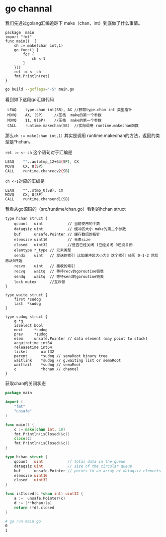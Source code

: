 # go channal

我们先通过golang汇编追踪下 make（chan，int）到底做了什么事情。
```golang
package  main
import "fmt"
func main()  {
	ch := make(chan int,1)
	go func() {
		for {
			ch <-1
		}
	}()
	ret := <- ch
	fmt.Println(ret)
}
```

```bash
go build --gcflags="-S" main.go
```

看到如下这段go汇编代码
```
 LEAQ    type.chan int(SB), AX //获取type.chan int 类型指针
 MOVQ    AX, (SP)     //压栈  make的第一个参数
 MOVQ    $1, 8(SP)    //压栈  make的第一个参数
 CALL    runtime.makechan(SB)  //实际调用 runtime.makechan函数
````

那么`ch := make(chan int,1)` 其实是调用 runtime.makechan的方法，返回的类型是*hchan。


`ret := <- ch` 这个语句对于汇编是
```bash
LEAQ    ""..autotmp_12+64(SP), CX
MOVQ    CX, 8(SP)
CALL    runtime.chanrecv2(SB)
```

`ch <-1`对应的汇编是
```
LEAQ    ""..stmp_0(SB), CX
MOVQ    CX, 8(SP)
CALL    runtime.chansend1(SB)
```
我看从go源码的（src/runtime/chan.go）看到的hchan struct
```golang
type hchan struct {
	qcount   uint           // 当前使用的个数
	dataqsiz uint           // 缓冲区大小 make的第二个参数
	buf      unsafe.Pointer // 缓存数组的指针
	elemsize uint16         // 元素size
	closed   uint32         //是否已经关闭 1已经关闭 0还没关闭
	elemtype *_type // 元素类型
	sendx    uint   // 发送的索引 比如缓冲区大小为3 这个索引 经历 0-1-2 然后再从0开始
	recvx    uint   // 接收的索引 
	recvq    waitq  // 等待recv的goroutine链表
	sendq    waitq  // 等待send的goroutine链表
	lock mutex      //互斥锁
}

type waitq struct {
	first *sudog
	last  *sudog
}

type sudog struct {
	g *g
	isSelect bool
	next     *sudog
	prev     *sudog
	elem     unsafe.Pointer // data element (may point to stack)
	acquiretime int64
	releasetime int64
	ticket      uint32
	parent      *sudog // semaRoot binary tree
	waitlink    *sudog // g.waiting list or semaRoot
	waittail    *sudog // semaRoot
	c           *hchan // channel
}
```


获取chan的关闭状态

```go
package main

import (
	"fmt"
	"unsafe"
)

func main() {
	c := make(chan int, 10)
	fmt.Println(isClosed(&c))
	close(c)
	fmt.Println(isClosed(&c))
}

type hchan struct {
	qcount   uint           // total data in the queue
	dataqsiz uint           // size of the circular queue
	buf      unsafe.Pointer // points to an array of dataqsiz elements
	elemsize uint16
	closed   uint32
}

func isClosed(c *chan int) uint32 {
	a :=  unsafe.Pointer(c)
	d := (**hchan)(a)
	return (*d).closed
}
```

```bash
# go run main.go
0
1
```